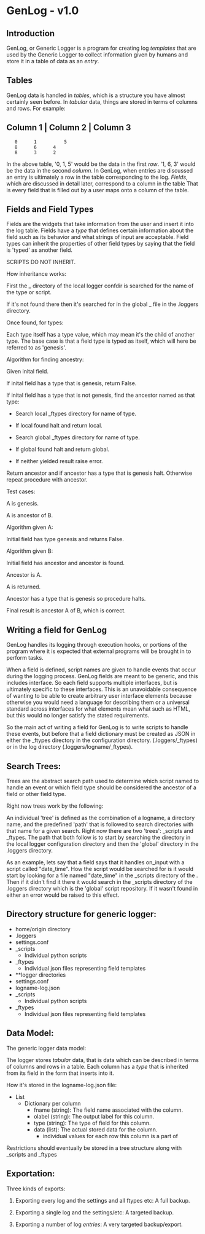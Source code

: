 # GenLog - v1.0 #

## Introduction ##

GenLog, or Generic Logger is a program for creating log *templates* that are 
used by the Generic Logger to collect information given by humans and store it 
in a table of data as an *entry*.

## Tables ##

GenLog data is handled in *tables*, which is a structure you have almost 
certainly seen before. In *tabular* data, things are stored in terms of columns
and rows. For example:

Column 1 | Column 2 | Column 3
------------------------------
       0   	  1   	     5
       8	  6	     4
       8	  3	     2

In the above table, '0, 1, 5' would be the data in the first *row*. '1, 6, 3'
would be the data in the second *column*. In GenLog, when entries are discussed
an entry is ultimately a row in the table corresponding to the log. *Fields*,
which are discussed in detail later, correspond to a column in the table That is
every field that is filled out by a user maps onto a column of the table.

## Fields and Field Types ##

Fields are the widgets that take information from the user and insert it into the
log table. Fields have a *type* that defines certain information about the field
such as its behavior and what strings of input are acceptable. Field types can
inherit the properties of other field types by saying that the field is 'typed'
as another field.

SCRIPTS DO NOT INHERIT.

How inheritance works:

First the _<name> directory of the local logger confdir is searched for the name 
of the type or script.

If it's not found there then it's searched for in the global _<name> file in the 
.loggers directory.

Once found, for types:

Each type itself has a type value, which may mean it's the child of another type.
The base case is that a field type is typed as itself, which will here be referred
to as 'genesis'.

Algorithm for finding ancestry:

Given inital field.

If inital field has a type that is genesis, return False.

If inital field has a type that is not genesis, find the ancestor
named as that type: 

- Search local _ftypes directory for name of type.

- If local found halt and return local.

- Search global _ftypes directory for name of type.

- If global found halt and return global.

- If neither yielded result raise error. 

Return ancestor and if ancestor has a type that is genesis halt.
Otherwise repeat procedure with ancestor.

Test cases:

A is genesis.

A is ancestor of B.

Algorithm given A:

Initial field has type genesis and returns False.

Algorithm given B:

Initial field has ancestor and ancestor is found.

Ancestor is A.

A is returned.

Ancestor has a type that is genesis so procedure halts.

Final result is ancestor A of B, which is correct.


## Writing a field for GenLog ##

GenLog handles its logging through execution hooks, or portions of the program 
where it is expected that external programs will be brought in to perform tasks.

When a field is defined, script names are given to handle events that occur 
during the logging process. GenLog fields are meant to be generic, and this 
includes interface. So each field supports multiple interfaces, but is ultimately
specific to these interfaces. This is an unavoidable consequence of wanting to be
able to create arbitrary user interface elements because otherwise you would need
a language for describing them or a universal standard across interfaces for what
elements mean what such as HTML, but this would no longer satisfy the stated 
requirements.

So the main act of writing a field for GenLog is to write scripts to handle these
events, but before that a field dictionary must be created as JSON in either the
_ftypes directory in the configuration directory. (.loggers/_ftypes) or in the log
directory (.loggers/logname/_ftypes).


## Search Trees: ##

Trees are the abstract search path used to determine which script named to handle
an event or which field type should be considered the ancestor of a field or 
other field type.

Right now trees work by the following:

An individual 'tree' is defined as the combination of a logname, a directory name, 
and the predefined 'path' that is followed to search directories with that name 
for a given search. Right now there are two 'trees': _scripts and _ftypes. The 
path that both follow is to start by searching the directory in the local 
logger configuration directory and then the 'global' directory in the .loggers 
directory.

As an example, lets say that a field says that it handles on_input with a 
script called "date_time". How the script would be searched for is it would
start by looking for a file named "date_time" in the _scripts directory of
the <logname>. Then if it didn't find it there it would search in the _scripts
directory of the .loggers directory which is the 'global' script repository.
If it wasn't found in either an error would be raised to this effect.

## Directory structure for generic logger: ##
- home/origin directory
 - .loggers
 - settings.conf
 - _scripts
   - Individual python scripts 
 - _ftypes
   - Individual json files representing field templates
 - **logger directories
  - settings.conf
  - logname-log.json
  - _scripts
    - Individual python scripts
  - _ftypes
    - Individual json files representing field templates

## Data Model: ##

The generic logger data model:

The logger stores *tabular* data, that is data which can be described in terms of
columns and rows in a table. Each column has a *type* that is inherited from its
field in the form that inserts into it.

How it's stored in the logname-log.json file:

- List
  - Dictionary per column
    - fname (string): The field name associated with the column.
    - olabel (string): The output label for this column.
    - type (string): The type of field for this column.
    - data (list): The actual stored data for the column.
      - individual values for each row this column is a part of 

Restrictions should eventually be stored in a tree structure along with _scripts and _ftypes 


## Exportation: ##

Three kinds of exports:

1. Exporting every log and the settings and all ftypes etc: A full backup.

2. Exporting a single log and the settings/etc: A targeted backup.

3. Exporting a number of log *entries*: A very targeted backup/export.
